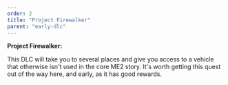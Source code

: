```yaml
---
order: 2
title: "Project Firewalker"
parent: "early-dlc"
---
```


**Project Firewalker:**

This DLC will take you to several places and give you access to a vehicle that otherwise isn't used in the core ME2 story. It's worth getting this quest out of the way here, and early, as it has good rewards.

